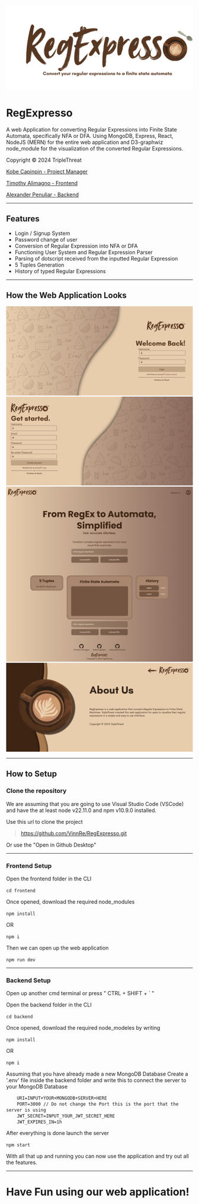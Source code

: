 ![](https://github.com/VinnRe/RegExpresso/blob/main/frontend/src/assets/header_reg_expresso.svg)

# RegExpresso
A web Application for converting Regular Expressions into Finite State Automata, specifically NFA or DFA. Using MongoDB, Express, React, NodeJS (MERN) for the entire web application and D3-graphwiz node_module for the visualization of the converted Regular Expressions.

Copyright © 2024 TripleThreat

[Kobe Capinpin - Project Manager](https://github.com/VinnRe)

[Timothy Alimagno - Frontend](https://github.com/mothy-08)

[Alexander Penuliar - Backend](https://github.com/Exuille)

-------------

## Features
- Login / Signup System
- Password change of user
- Conversion of Regular Expression into NFA or DFA
- Functioning User System and Regular Expression Parser
- Parsing of dotscript received from the inputted Regular Expression
- 5 Tuples Generation
- History of typed Regular Expressions

-------------

## How the Web Application Looks

![](https://github.com/VinnRe/RegExpresso/blob/main/frontend/public/page_imgs/login_page.png)
![](https://github.com/VinnRe/RegExpresso/blob/main/frontend/public/page_imgs/signup_page.png)
![](https://github.com/VinnRe/RegExpresso/blob/main/frontend/public/page_imgs/home_page.png)
![](https://github.com/VinnRe/RegExpresso/blob/main/frontend/public/page_imgs/about_page.png)

-------------

## How to Setup
### Clone the repository
We are assuming that you are going to use Visual Studio Code (VSCode) and have the at least node v22.11.0 and npm v10.9.0 installed.

Use this url to clone the project

> https://github.com/VinnRe/RegExpresso.git

Or use the "Open in Github Desktop"

-------------

### Frontend Setup
Open the frontend folder in the CLI

`cd frontend`

Once opened, download the required node_modules

`npm install`

OR

`npm i`

Then we can open up the web application

`npm run dev`

-------------

### Backend Setup
Open up another cmd terminal or press " CTRL + SHIFT + ` "

Open the backend folder in the CLI

`cd backend`

Once opened, download the required node_modeles by writing

`npm install` 

OR

`npm i`

Assuming that you have already made a new MongoDB Database
Create a '.env' file inside the backend folder and write this to connect the server to your MongoDB Database

```
    URI=INPUT+YOUR+MONGODB+SERVER+HERE
    PORT=3000 // Do not change the Port this is the port that the server is using
    JWT_SECRET=INPUT_YOUR_JWT_SECRET_HERE
    JWT_EXPIRES_IN=1h
```

After everything is done launch the server

`npm start`

With all that up and running you can now use the application and try out all the features.

-------------

# Have Fun using our web application!